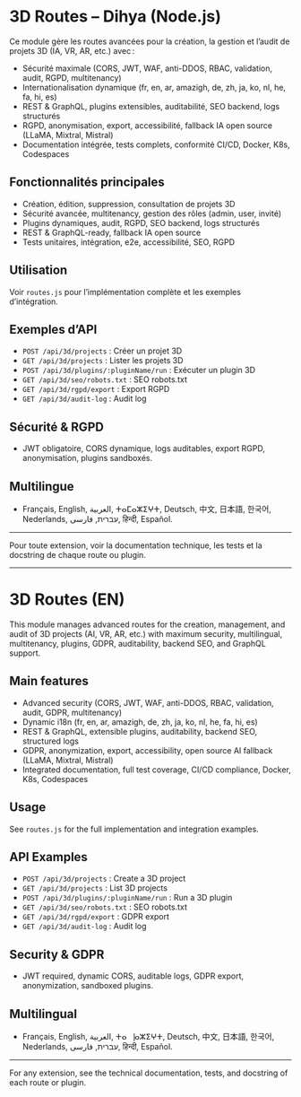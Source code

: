 # 3D Routes – Dihya (Node.js)

Ce module gère les routes avancées pour la création, la gestion et l’audit de projets 3D (IA, VR, AR, etc.) avec :
- Sécurité maximale (CORS, JWT, WAF, anti-DDOS, RBAC, validation, audit, RGPD, multitenancy)
- Internationalisation dynamique (fr, en, ar, amazigh, de, zh, ja, ko, nl, he, fa, hi, es)
- REST & GraphQL, plugins extensibles, auditabilité, SEO backend, logs structurés
- RGPD, anonymisation, export, accessibilité, fallback IA open source (LLaMA, Mixtral, Mistral)
- Documentation intégrée, tests complets, conformité CI/CD, Docker, K8s, Codespaces

## Fonctionnalités principales
- Création, édition, suppression, consultation de projets 3D
- Sécurité avancée, multitenancy, gestion des rôles (admin, user, invité)
- Plugins dynamiques, audit, RGPD, SEO backend, logs structurés
- REST & GraphQL-ready, fallback IA open source
- Tests unitaires, intégration, e2e, accessibilité, SEO, RGPD

## Utilisation
Voir `routes.js` pour l’implémentation complète et les exemples d’intégration.

## Exemples d’API
- `POST /api/3d/projects` : Créer un projet 3D
- `GET /api/3d/projects` : Lister les projets 3D
- `POST /api/3d/plugins/:pluginName/run` : Exécuter un plugin 3D
- `GET /api/3d/seo/robots.txt` : SEO robots.txt
- `GET /api/3d/rgpd/export` : Export RGPD
- `GET /api/3d/audit-log` : Audit log

## Sécurité & RGPD
- JWT obligatoire, CORS dynamique, logs auditables, export RGPD, anonymisation, plugins sandboxés.

## Multilingue
- Français, English, العربية, ⵜⴰⵎⴰⵣⵉⵖⵜ, Deutsch, 中文, 日本語, 한국어, Nederlands, עברית, فارسی, हिन्दी, Español.

---

Pour toute extension, voir la documentation technique, les tests et la docstring de chaque route ou plugin.

---

# 3D Routes (EN)

This module manages advanced routes for the creation, management, and audit of 3D projects (AI, VR, AR, etc.) with maximum security, multilingual, multitenancy, plugins, GDPR, auditability, backend SEO, and GraphQL support.

## Main features
- Advanced security (CORS, JWT, WAF, anti-DDOS, RBAC, validation, audit, GDPR, multitenancy)
- Dynamic i18n (fr, en, ar, amazigh, de, zh, ja, ko, nl, he, fa, hi, es)
- REST & GraphQL, extensible plugins, auditability, backend SEO, structured logs
- GDPR, anonymization, export, accessibility, open source AI fallback (LLaMA, Mixtral, Mistral)
- Integrated documentation, full test coverage, CI/CD compliance, Docker, K8s, Codespaces

## Usage
See `routes.js` for the full implementation and integration examples.

## API Examples
- `POST /api/3d/projects` : Create a 3D project
- `GET /api/3d/projects` : List 3D projects
- `POST /api/3d/plugins/:pluginName/run` : Run a 3D plugin
- `GET /api/3d/seo/robots.txt` : SEO robots.txt
- `GET /api/3d/rgpd/export` : GDPR export
- `GET /api/3d/audit-log` : Audit log

## Security & GDPR
- JWT required, dynamic CORS, auditable logs, GDPR export, anonymization, sandboxed plugins.

## Multilingual
- Français, English, العربية, ⵜⴰ⎹ⴰⵣⵉⵖⵜ, Deutsch, 中文, 日本語, 한국어, Nederlands, עברית, فارسی, हिन्दी, Español.

---

For any extension, see the technical documentation, tests, and docstring of each route or plugin.
